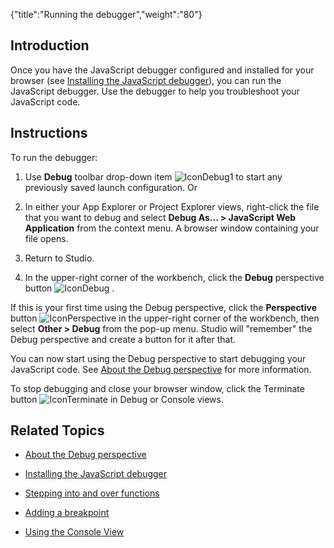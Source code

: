{"title":"Running the debugger","weight":"80"}

## Introduction

Once you have the JavaScript debugger configured and installed for your browser (see [Installing the JavaScript debugger](/docs/appc/Axway_Appcelerator_Studio/Axway_Appcelerator_Studio_Guide/Web_Development/JavaScript_Development/Debugging_JavaScript/Installing_the_JavaScript_debugger/)), you can run the JavaScript debugger. Use the debugger to help you troubleshoot your JavaScript code.

## Instructions

To run the debugger:

1. Use **Debug** toolbar drop-down item ![IconDebug1](/Images/appc/download/attachments/30083109/IconDebug1.png) to start any previously saved launch configuration. Or

2. In either your App Explorer or Project Explorer views, right-click the file that you want to debug and select **Debug As... > JavaScript Web Application** from the context menu. A browser window containing your file opens.

3. Return to Studio.

4. In the upper-right corner of the workbench, click the **Debug** perspective button ![IconDebug](/Images/appc/download/attachments/30083109/IconDebug.png) .

  If this is your first time using the Debug perspective, click the **Perspective** button ![IconPerspective](/Images/appc/download/attachments/30083109/IconPerspective.png) in the upper-right corner of the workbench, then select **Other > Debug** from the pop-up menu. Studio will "remember" the Debug perspective and create a button for it after that.


You can now start using the Debug perspective to start debugging your JavaScript code. See [About the Debug perspective](/docs/appc/Axway_Appcelerator_Studio/Axway_Appcelerator_Studio_Guide/Web_Development/JavaScript_Development/Debugging_JavaScript/About_the_Debug_perspective/) for more information.

To stop debugging and close your browser window, click the Terminate button ![IconTerminate](/Images/appc/download/attachments/30083109/IconTerminate.png) in Debug or Console views.

## Related Topics

* [About the Debug perspective](/docs/appc/Axway_Appcelerator_Studio/Axway_Appcelerator_Studio_Guide/Web_Development/JavaScript_Development/Debugging_JavaScript/About_the_Debug_perspective/)

* [Installing the JavaScript debugger](/docs/appc/Axway_Appcelerator_Studio/Axway_Appcelerator_Studio_Guide/Web_Development/JavaScript_Development/Debugging_JavaScript/Installing_the_JavaScript_debugger/)

* [Stepping into and over functions](/docs/appc/Axway_Appcelerator_Studio/Axway_Appcelerator_Studio_Guide/Web_Development/JavaScript_Development/Debugging_JavaScript/Stepping_into_and_over_functions/)

* [Adding a breakpoint](/docs/appc/Axway_Appcelerator_Studio/Axway_Appcelerator_Studio_Guide/Web_Development/JavaScript_Development/Debugging_JavaScript/Adding_a_breakpoint/)

* [Using the Console View](/docs/appc/Axway_Appcelerator_Studio/Axway_Appcelerator_Studio_Guide/Web_Development/JavaScript_Development/Debugging_JavaScript/Using_the_Console_View/)

